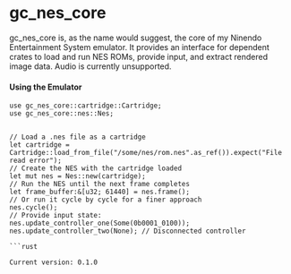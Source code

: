 # gc_nes_core

gc_nes_core is, as the name would suggest, the core of my Ninendo Entertainment System emulator.
It provides an interface for dependent crates to load and run NES ROMs, provide input, and extract
rendered image data. Audio is currently unsupported.

#### Using the Emulator
```rust, ignore
use gc_nes_core::cartridge::Cartridge;
use gc_nes_core::nes::Nes;


// Load a .nes file as a cartridge
let cartridge = Cartridge::load_from_file("/some/nes/rom.nes".as_ref()).expect("File read error");
// Create the NES with the cartridge loaded
let mut nes = Nes::new(cartridge);
// Run the NES until the next frame completes
let frame_buffer:&[u32; 61440] = nes.frame();
// Or run it cycle by cycle for a finer approach
nes.cycle();
// Provide input state:
nes.update_controller_one(Some(0b0001_0100));
nes.update_controller_two(None); // Disconnected controller

```rust

Current version: 0.1.0
